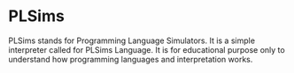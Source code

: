 # PLSims

PLSims stands for Programming Language Simulators. It is a simple interpreter called for PLSims Language. It is for educational purpose only to understand how programming languages and interpretation works.
